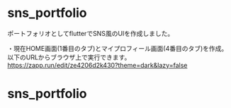 # sns_portfolio

ポートフォリオとしてflutterでSNS風のUIを作成しました。

・現在HOME画面(1番目のタブ)とマイプロフィール画面(4番目のタブ)を作成。
以下のURLからブラウザ上で実行できます。
https://zapp.run/edit/ze4206d2k430?theme=dark&lazy=false

# sns_portfolio
